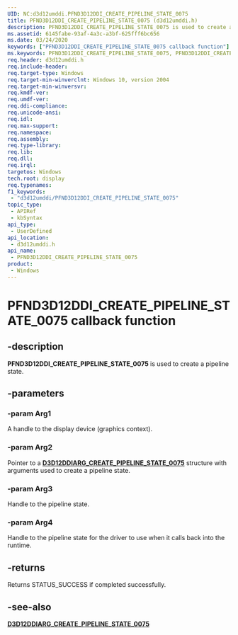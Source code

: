 ```yaml
---
UID: NC:d3d12umddi.PFND3D12DDI_CREATE_PIPELINE_STATE_0075
title: PFND3D12DDI_CREATE_PIPELINE_STATE_0075 (d3d12umddi.h)
description: PFND3D12DDI_CREATE_PIPELINE_STATE_0075 is used to create a pipeline state.
ms.assetid: 6145fabe-93af-4a3c-a3bf-625fff6bc656
ms.date: 03/24/2020
keywords: ["PFND3D12DDI_CREATE_PIPELINE_STATE_0075 callback function"]
ms.keywords: PFND3D12DDI_CREATE_PIPELINE_STATE_0075, PFND3D12DDI_CREATE_PIPELINE_STATE_0075 entry, PFND3D12DDI_CREATE_PIPELINE_STATE_0075 entry point [Display Devices], d3d12umddi/PFND3D12DDI_CREATE_PIPELINE_STATE_0075, display.pfnd3d12ddi_create_pipeline_state_0075
req.header: d3d12umddi.h
req.include-header: 
req.target-type: Windows
req.target-min-winverclnt: Windows 10, version 2004
req.target-min-winversvr:
req.kmdf-ver: 
req.umdf-ver: 
req.ddi-compliance: 
req.unicode-ansi: 
req.idl: 
req.max-support: 
req.namespace: 
req.assembly: 
req.type-library: 
req.lib: 
req.dll: 
req.irql: 
targetos: Windows
tech.root: display
req.typenames: 
f1_keywords:
 - "d3d12umddi/PFND3D12DDI_CREATE_PIPELINE_STATE_0075"
topic_type:
 - APIRef
 - kbSyntax
api_type:
 - UserDefined
api_location:
 - d3d12umddi.h
api_name:
 - PFND3D12DDI_CREATE_PIPELINE_STATE_0075
product:
 - Windows
---
```


# PFND3D12DDI_CREATE_PIPELINE_STATE_0075 callback function

## -description

**PFND3D12DDI_CREATE_PIPELINE_STATE_0075** is used to create a pipeline state.

## -parameters

### -param Arg1

A handle to the display device (graphics context).

### -param Arg2

Pointer to a [**D3D12DDIARG_CREATE_PIPELINE_STATE_0075**](ns-d3d12umddi-d3d12ddiarg_create_pipeline_state_0075.md) structure with arguments used to create a pipeline state.

### -param Arg3

Handle to the pipeline state.

### -param Arg4

Handle to the pipeline state for the driver to use when it calls back into the runtime.

## -returns

Returns STATUS_SUCCESS if completed successfully.

## -see-also

[**D3D12DDIARG_CREATE_PIPELINE_STATE_0075**](ns-d3d12umddi-d3d12ddiarg_create_pipeline_state_0075.md)
